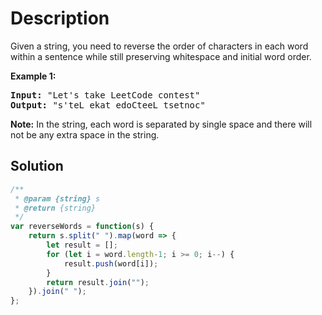 # Description

Given a string, you need to reverse the order of characters in each word within a sentence while still preserving whitespace and initial word order.

**Example 1:**
<pre><b>Input:</b> "Let's take LeetCode contest"
<b>Output:</b> "s'teL ekat edoCteeL tsetnoc"
</pre>

**Note:** In the string, each word is separated by single space and there will not be any extra space in the string.

## Solution
```javascript
/**
 * @param {string} s
 * @return {string}
 */
var reverseWords = function(s) {
    return s.split(" ").map(word => {
        let result = [];
        for (let i = word.length-1; i >= 0; i--) {
            result.push(word[i]);
        }
        return result.join("");
    }).join(" ");
};
```
